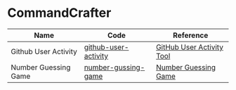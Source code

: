 # CommandCrafter

| Name                   | Code                                                                                          | Reference                                                        |
|------------------------|-----------------------------------------------------------------------------------------------|------------------------------------------------------------------|
| Github User Activity   | [github-user-activity](https://github.com/fahimahammed/CommandCrafter/tree/main/src/github-user-activity) | [GitHub User Activity Tool](https://roadmap.sh/projects/github-user-activity) |
| Number Guessing Game | [number-gussing-game](https://github.com/fahimahammed/CommandCrafter/tree/main/src/number-guessing-game) | [Number Guessing Game](https://roadmap.sh/projects/number-guessing-game) |
